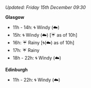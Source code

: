 *Updated: Friday 15th December 09:30*

**Glasgow**

* 11h - 14h: :cyclone: Windy (:cloud:)
* 15h: :cyclone: Windy (:cloud:) [:umbrella: as of 10h]
* 16h: :umbrella: Rainy [:cyclone:(:cloud:) as of 10h]
* 17h: :umbrella: Rainy
* 18h - 22h: :cyclone: Windy (:cloud:)

**Edinburgh**

* 11h - 22h: :cyclone: Windy (:cloud:)
